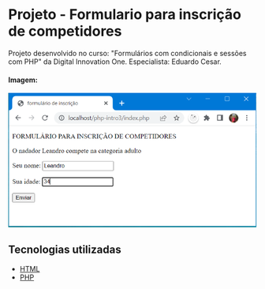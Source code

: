 # Projeto - Formulario para inscrição de competidores

Projeto desenvolvido no curso: "Formulários com condicionais e sessões com PHP" da Digital Innovation One.  Especialista: Eduardo Cesar.

#### Imagem:

<img src=".\img\img01.png"  />


## Tecnologias utilizadas

- [HTML](https://www.w3schools.com/html/default.asp)
- [PHP](https://www.php.net/)
